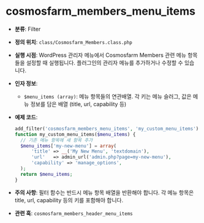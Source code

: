 # cosmosfarm_members_menu_items

- **분류**: Filter
- **정의 위치**: `class/Cosmosfarm_Members.class.php`
- **실행 시점**: WordPress 관리자 메뉴에서 Cosmosfarm Members 관련 메뉴 항목들을 설정할 때 실행됩니다. 플러그인의 관리자 메뉴를 추가하거나 수정할 수 있습니다.
- **인자 정보**:
  - `$menu_items (array)`: 메뉴 항목들의 연관배열. 각 키는 메뉴 슬러그, 값은 메뉴 정보를 담은 배열 (title, url, capability 등)
- **예제 코드**:

  ```php
  add_filter('cosmosfarm_members_menu_items', 'my_custom_menu_items');
  function my_custom_menu_items($menu_items) {
    // 기존 메뉴 항목에 새 항목 추가
    $menu_items['my-new-menu'] = array(
        'title' => __('My New Menu', 'textdomain'),
        'url'   => admin_url('admin.php?page=my-new-menu'),
        'capability' => 'manage_options',
    );
    return $menu_items;
  }
  ```

- **주의 사항**: 필터 함수는 반드시 메뉴 항목 배열을 반환해야 합니다. 각 메뉴 항목은 title, url, capability 등의 키를 포함해야 합니다.
- **관련 훅**: `cosmosfarm_members_header_menu_items`
